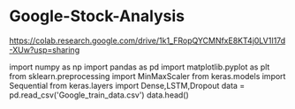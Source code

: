 # Google-Stock-Analysis
https://colab.research.google.com/drive/1k1_FRopQYCMNfxE8KT4j0LV1I17d-XUw?usp=sharing

import numpy as np
import pandas as pd
import matplotlib.pyplot as plt
from sklearn.preprocessing import MinMaxScaler
from keras.models import Sequential
from keras.layers import Dense,LSTM,Dropout
data = pd.read_csv('Google_train_data.csv')
data.head()
